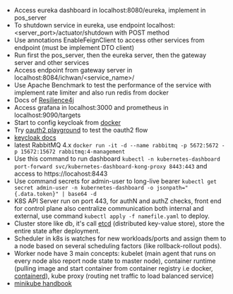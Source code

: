 * Access eureka dashboard in localhost:8080/eureka, implement in pos_server
* To shutdown service in eureka, use endpoint localhost:<server_port>/actuator/shutdown with POST method
* Use annotations EnableFeignClient to access other services from endpoint (must be implement DTO client)
* Run first the pos_server, then the eureka server, then the gateway server and other services
* Access endpoint from gateway server in localhost:8084/ichwan/<service_name>/<endpoint>
* Use Apache Benchmark to test the performance of the service with implement rate limiter and also run redis from docker
* Docs of [Resilience4j](https://resilience4j.readme.io/docs/getting-started)
* Access grafana in localhost:3000 and prometheus in localhost:9090/targets
* Start to config keycloak from [docker](https://www.keycloak.org/getting-started/getting-started-docker)
* Try [oauth2 playground](https://www.oauth.com/playground/) to test the oauth2 flow
* [keycloak docs](https://www.keycloak.org/docs-api/latest/rest-api/index.html)
* latest RabbitMQ 4.x `docker run -it -d --name rabbitmq -p 5672:5672 -p 15672:15672 rabbitmq:4-management`
* Use this command to run dashboard `kubectl -n kubernetes-dashboard port-forward svc/kubernetes-dashboard-kong-proxy 8443:443` and access to https://locahost:8443
* Use command secrets for admin-user to long-live bearer `kubectl get secret admin-user -n kubernetes-dashboard -o jsonpath="{.data.token}" | base64 -d`
* K8S API Server run on port 443, for authN and authZ checks, front end for control plane also centralize communication both internal and external, use command `kubectl apply -f namefile.yaml` to deploy.
* Cluster store like db, it's call [etcd](https://etcd.io) (distributed key-value store), store the entire state after deployment. 
* Scheduler in k8s is watches for new workloads/ports and assign them to a node based on several scheduling factors (like rollback-rollout pods).
* Worker node have 3 main concepts: kubelet (main agent that runs on every node also report node state to master node), container runtime (pulling image and start container from container registry i.e docker, [containerd](https://containerd.io)), kube proxy (routing net traffic to load balanced service)
* [minikube handbook](https://minikube.sigs.k8s.io/docs/handbook/)